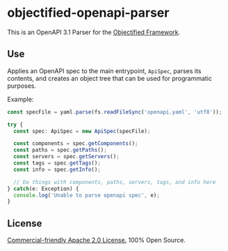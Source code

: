 # objectified-openapi-parser

This is an OpenAPI 3.1 Parser for the [Objectified Framework](https://www.github.com/objectified-framework/).

## Use

Applies an OpenAPI spec to the main entrypoint, `ApiSpec`, parses its contents,
and creates an object tree that can be used for programmatic purposes.

Example:

```typescript
const specFile = yaml.parse(fs.readFileSync('openapi.yaml', 'utf8'));

try {
  const spec: ApiSpec = new ApiSpec(specFile);

  const components = spec.getComponents();
  const paths = spec.getPaths();
  const servers = spec.getServers();
  const tags = spec.getTags();
  const info = spec.getInfo();

  // Do things with components, paths, servers, tags, and info here
} catch(e: Exception) {
  console.log('Unable to parse openapi spec', e);
}
```

## License

[Commercial-friendly Apache 2.0 License.](LICENSE)  100% Open Source.
